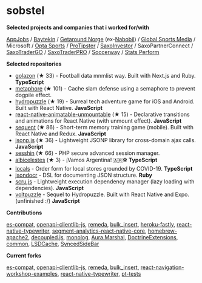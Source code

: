 # sobstel

**Selected projects and companies that i worked for/with**

<a href="//www.appjobs.com">AppJobs</a> /
<a href="//baytekin.media">Baytekin</a> /
<a href="//no.getaround.com">Getaround Norge</a> (ex-<a href="//nabobil.no">Nabobil</a>) /
<a href="//www.globalsportsmedia.com">Global Sports Media</a> /
Microsoft /
<a href="//www.statsperform.com/opta/">Opta&nbsp;Sports</a> /
<a href="//www.protipster.com">ProTipster</a> /
<a href="//www.saxoinvestor.com">SaxoInvestor</a> /
SaxoPartnerConnect /
<a href="//www.home.saxo/platforms/saxotradergo">SaxoTraderGO</a> /
<a href="//www.home.saxo/platforms/saxotraderpro">SaxoTraderPRO</a> /
<a href="//www.soccerway.com">Soccerway</a> /
<a href="//www.statsperform.com/">Stats&nbsp;Perform</a>

**Selected repositories**
- [golazon](https://github.com/sobstel/golazon) (★ 33) - Football data mnmlist way. Built with Next.js and Ruby. **TypeScript**
- [metaphore](https://github.com/sobstel/metaphore) (★ 101) - Cache slam defense using a semaphore to prevent dogpile effect.
- [hydropuzzle](https://github.com/sobstel/hydropuzzle) (★ 19) - Surreal tech adventure game for iOS and Android. Built with React Native. **JavaScript**
- [react-native-animatable-unmountable](https://github.com/sobstel/react-native-animatable-unmountable) (★ 15) - Declarative transitions and animations for React Native (with unmount effect). **JavaScript**
- [sequent](https://github.com/sobstel/sequent) (★ 86) - Short-term memory training game (mobile). Built with React Native and Redux. **JavaScript**
- [jsonp.js](https://github.com/sobstel/jsonp.js) (★ 36) - Lightweight JSONP library for cross-domain ajax calls. **JavaScript**
- [sesshin](https://github.com/sobstel/sesshin) (★ 66) - PHP secure advanced session manager.
- [albicelestes](https://github.com/sobstel/albicelestes) (★ 3) - ¡Vamos Argentina! 🇦🇷⚽ **TypeScript**
- [locals](https://github.com/sobstel/locals) - Order form for local stores grounded by COVID-19. **TypeScript**
- [jsondocr](https://github.com/sobstel/jsondocr) - DSL for documenting JSON structure. **Ruby**
- [scru.js](https://github.com/sobstel/scru.js) - Lightweight execution dependency manager (lazy loading with dependencies). **JavaScript**
- [voltpuzzle](https://github.com/sobstel/voltpuzzle) - Sequel to Hydropuzzle. Built with React Native and Expo. (unfinished :/) **JavaScript**

**Contributions**

[es-compat](https://github.com/robatwilliams/es-compat/commits?author=sobstel), 
[openapi-clientlib-js](https://github.com/SaxoBank/openapi-clientlib-js/commits?author=sobstel), 
[remeda](https://github.com/remeda/remeda/commits?author=sobstel), 
[bulk_insert](https://github.com/jamis/bulk_insert/commits?author=sobstel), 
[heroku-fastly](https://github.com/fastly/heroku-fastly/commits?author=sobstel), 
[react-native-typewriter](https://github.com/TaylorBriggs/react-native-typewriter/commits?author=sobstel), 
[segment-analytics-react-native-core](https://github.com/Nabobil/segment-analytics-react-native-core/commits?author=sobstel), 
[homebrew-apache2](https://github.com/djl/homebrew-apache2/commits?author=sobstel), 
[decoupled.js](https://github.com/maciejsmolinski/decoupled.js/commits?author=sobstel), 
[monolog](https://github.com/Seldaek/monolog/commits?author=sobstel), 
[Aura.Marshal](https://github.com/auraphp/Aura.Marshal/commits?author=sobstel), 
[DoctrineExtensions](https://github.com/beberlei/DoctrineExtensions/commits?author=sobstel), 
[common](https://github.com/doctrine/common/commits?author=sobstel), 
[LSDCache](https://github.com/gsmlabs/LSDCache/commits?author=sobstel), 
[SyncedSideBar](https://github.com/TheSpyder/SyncedSideBar/commits?author=sobstel)


**Current forks**

[es-compat](https://github.com/sobstel/es-compat), 
[openapi-clientlib-js](https://github.com/sobstel/openapi-clientlib-js), 
[remeda](https://github.com/sobstel/remeda), 
[bulk_insert](https://github.com/sobstel/bulk_insert), 
[react-navigation-workshop-examples](https://github.com/sobstel/react-navigation-workshop-examples), 
[react-native-typewriter](https://github.com/sobstel/react-native-typewriter), 
[pt-tests](https://github.com/sobstel/pt-tests)


